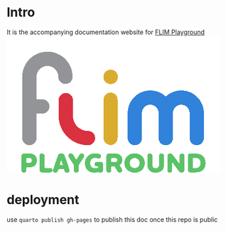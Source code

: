 # Intro

It is the accompanying documentation website for [FLIM Playground](https://github.com/skalalab/flim_playground)
![](logo.gif)

# deployment
use `quarto publish gh-pages` to publish this doc once this repo is public